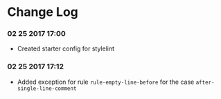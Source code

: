 # Change Log

### 02 25 2017 17:00
 - Created starter config for stylelint

### 02 25 2017 17:12
 - Added exception for rule `rule-empty-line-before` for the case `after-single-line-comment`
